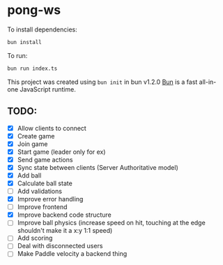 # pong-ws

To install dependencies:

```bash
bun install
```

To run:

```bash
bun run index.ts
```

This project was created using `bun init` in bun v1.2.0 [Bun](https://bun.sh) is a fast all-in-one JavaScript runtime.

## TODO:

- [x] Allow clients to connect
- [x] Create game
- [x] Join game
- [x] Start game (leader only for ex)
- [x] Send game actions
- [x] Sync state between clients (Server Authoritative model)
- [x] Add ball
- [x] Calculate ball state
- [ ] Add validations
- [x] Improve error handling
- [ ] Improve frontend
- [x] Improve backend code structure
- [ ] Improve ball physics (increase speed on hit, touching at the edge shouldn't make it a x:y 1:1 speed)
- [ ] Add scoring
- [ ] Deal with disconnected users
- [ ] Make Paddle velocity a backend thing
